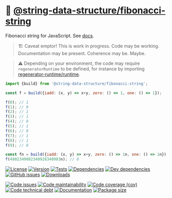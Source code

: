 :shell: [@string-data-structure/fibonacci-string](https://string-data-structure.github.io/fibonacci-string)
==

Fibonacci string for JavaScript.
See [docs](https://string-data-structure.github.io/fibonacci-string/index.html).

> :building_construction: Caveat emptor! This is work in progress. Code may be
> working. Documentation may be present. Coherence may be. Maybe.

> :warning: Depending on your environment, the code may require
> `regeneratorRuntime` to be defined, for instance by importing
> [regenerator-runtime/runtime](https://www.npmjs.com/package/regenerator-runtime).

```js
import {build} from '@string-data-structure/fibonacci-string';

const f = build({iadd: (x, y) => x+y, zero: () => 1, one: () => 1});

f(0); // 1
f(1); // 0
f(2); // 1
f(3); // 1
f(4); // 0
f(5); // 1
f(6); // 0
f(7); // 1
f(8); // 1
f(9); // 0

const fn = build({iadd: (x, y) => x+y, zero: () => 1n, one: () => 1n});
f(4802349082340928340983n); // 0
```

[![License](https://img.shields.io/github/license/string-data-structure/fibonacci-string.svg)](https://raw.githubusercontent.com/string-data-structure/fibonacci-string/main/LICENSE)
[![Version](https://img.shields.io/npm/v/@string-data-structure/fibonacci-string.svg)](https://www.npmjs.org/package/@string-data-structure/fibonacci-string)
[![Tests](https://img.shields.io/github/workflow/status/string-data-structure/fibonacci-string/ci:test?event=push&label=tests)](https://github.com/string-data-structure/fibonacci-string/actions/workflows/ci:test.yml?query=branch:main)
[![Dependencies](https://img.shields.io/david/string-data-structure/fibonacci-string.svg)](https://david-dm.org/string-data-structure/fibonacci-string)
[![Dev dependencies](https://img.shields.io/david/dev/string-data-structure/fibonacci-string.svg)](https://david-dm.org/string-data-structure/fibonacci-string?type=dev)
[![GitHub issues](https://img.shields.io/github/issues/string-data-structure/fibonacci-string.svg)](https://github.com/string-data-structure/fibonacci-string/issues)
[![Downloads](https://img.shields.io/npm/dm/@string-data-structure/fibonacci-string.svg)](https://www.npmjs.org/package/@string-data-structure/fibonacci-string)

[![Code issues](https://img.shields.io/codeclimate/issues/string-data-structure/fibonacci-string.svg)](https://codeclimate.com/github/string-data-structure/fibonacci-string/issues)
[![Code maintainability](https://img.shields.io/codeclimate/maintainability/string-data-structure/fibonacci-string.svg)](https://codeclimate.com/github/string-data-structure/fibonacci-string/trends/churn)
[![Code coverage (cov)](https://img.shields.io/codecov/c/gh/string-data-structure/fibonacci-string/main.svg)](https://codecov.io/gh/string-data-structure/fibonacci-string)
[![Code technical debt](https://img.shields.io/codeclimate/tech-debt/string-data-structure/fibonacci-string.svg)](https://codeclimate.com/github/string-data-structure/fibonacci-string/trends/technical_debt)
[![Documentation](https://string-data-structure.github.io/fibonacci-string/badge.svg)](https://string-data-structure.github.io/fibonacci-string/source.html)
[![Package size](https://img.shields.io/bundlephobia/minzip/@string-data-structure/fibonacci-string)](https://bundlephobia.com/result?p=@string-data-structure/fibonacci-string)
